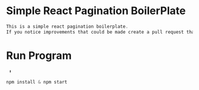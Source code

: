 # Simple React Pagination BoilerPlate

<p align="center">

```js
This is a simple react pagination boilerplate.
If you notice improvements that could be made create a pull request thanks.

```

</p>

# Run Program

<p align="center">

```js
 ⬇️

npm install & npm start
```

</p>
